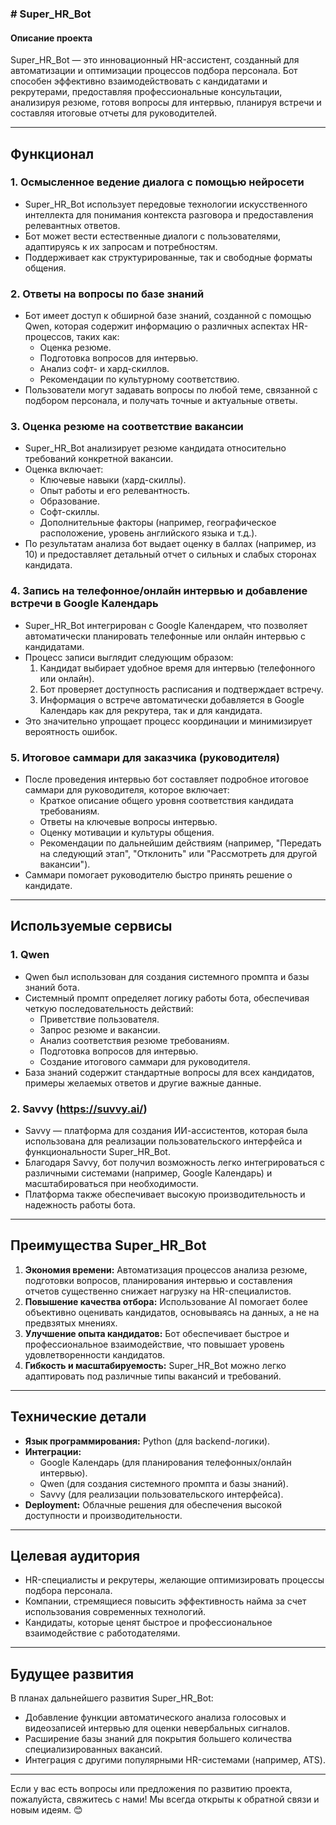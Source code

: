 ### # Super_HR_Bot

#### **Описание проекта**
Super_HR_Bot — это инновационный HR-ассистент, созданный для автоматизации и оптимизации процессов подбора персонала. Бот способен эффективно взаимодействовать с кандидатами и рекрутерами, предоставляя профессиональные консультации, анализируя резюме, готовя вопросы для интервью, планируя встречи и составляя итоговые отчеты для руководителей.

---

## **Функционал**

### 1. **Осмысленное ведение диалога с помощью нейросети**
   - Super_HR_Bot использует передовые технологии искусственного интеллекта для понимания контекста разговора и предоставления релевантных ответов.
   - Бот может вести естественные диалоги с пользователями, адаптируясь к их запросам и потребностям.
   - Поддерживает как структурированные, так и свободные форматы общения.

### 2. **Ответы на вопросы по базе знаний**
   - Бот имеет доступ к обширной базе знаний, созданной с помощью Qwen, которая содержит информацию о различных аспектах HR-процессов, таких как:
     - Оценка резюме.
     - Подготовка вопросов для интервью.
     - Анализ софт- и хард-скиллов.
     - Рекомендации по культурному соответствию.
   - Пользователи могут задавать вопросы по любой теме, связанной с подбором персонала, и получать точные и актуальные ответы.

### 3. **Оценка резюме на соответствие вакансии**
   - Super_HR_Bot анализирует резюме кандидата относительно требований конкретной вакансии.
   - Оценка включает:
     - Ключевые навыки (хард-скиллы).
     - Опыт работы и его релевантность.
     - Образование.
     - Софт-скиллы.
     - Дополнительные факторы (например, географическое расположение, уровень английского языка и т.д.).
   - По результатам анализа бот выдает оценку в баллах (например, из 10) и предоставляет детальный отчет о сильных и слабых сторонах кандидата.

### 4. **Запись на телефонное/онлайн интервью и добавление встречи в Google Календарь**
   - Super_HR_Bot интегрирован с Google Календарем, что позволяет автоматически планировать телефонные или онлайн интервью с кандидатами.
   - Процесс записи выглядит следующим образом:
     1. Кандидат выбирает удобное время для интервью (телефонного или онлайн).
     2. Бот проверяет доступность расписания и подтверждает встречу.
     3. Информация о встрече автоматически добавляется в Google Календарь как для рекрутера, так и для кандидата.
   - Это значительно упрощает процесс координации и минимизирует вероятность ошибок.

### 5. **Итоговое саммари для заказчика (руководителя)**
   - После проведения интервью бот составляет подробное итоговое саммари для руководителя, которое включает:
     - Краткое описание общего уровня соответствия кандидата требованиям.
     - Ответы на ключевые вопросы интервью.
     - Оценку мотивации и культуры общения.
     - Рекомендации по дальнейшим действиям (например, "Передать на следующий этап", "Отклонить" или "Рассмотреть для другой вакансии").
   - Саммари помогает руководителю быстро принять решение о кандидате.

---

## **Используемые сервисы**

### 1. **Qwen**
   - Qwen был использован для создания системного промпта и базы знаний бота.
   - Системный промпт определяет логику работы бота, обеспечивая четкую последовательность действий:
     - Приветствие пользователя.
     - Запрос резюме и вакансии.
     - Анализ соответствия резюме требованиям.
     - Подготовка вопросов для интервью.
     - Создание итогового саммари для руководителя.
   - База знаний содержит стандартные вопросы для всех кандидатов, примеры желаемых ответов и другие важные данные.

### 2. **Savvy (https://suvvy.ai/)**
   - Savvy — платформа для создания ИИ-ассистентов, которая была использована для реализации пользовательского интерфейса и функциональности Super_HR_Bot.
   - Благодаря Savvy, бот получил возможность легко интегрироваться с различными системами (например, Google Календарь) и масштабироваться при необходимости.
   - Платформа также обеспечивает высокую производительность и надежность работы бота.

---

## **Преимущества Super_HR_Bot**

1. **Экономия времени:** Автоматизация процессов анализа резюме, подготовки вопросов, планирования интервью и составления отчетов существенно снижает нагрузку на HR-специалистов.
2. **Повышение качества отбора:** Использование AI помогает более объективно оценивать кандидатов, основываясь на данных, а не на предвзятых мнениях.
3. **Улучшение опыта кандидатов:** Бот обеспечивает быстрое и профессиональное взаимодействие, что повышает уровень удовлетворенности кандидатов.
4. **Гибкость и масштабируемость:** Super_HR_Bot можно легко адаптировать под различные типы вакансий и требований.

---

## **Технические детали**

- **Язык программирования:** Python (для backend-логики).
- **Интеграции:**
  - Google Календарь (для планирования телефонных/онлайн интервью).
  - Qwen (для создания системного промпта и базы знаний).
  - Savvy (для реализации пользовательского интерфейса).
- **Deployment:** Облачные решения для обеспечения высокой доступности и производительности.

---

## **Целевая аудитория**

- HR-специалисты и рекрутеры, желающие оптимизировать процессы подбора персонала.
- Компании, стремящиеся повысить эффективность найма за счет использования современных технологий.
- Кандидаты, которые ценят быстрое и профессиональное взаимодействие с работодателями.

---

## **Будущее развития**

В планах дальнейшего развития Super_HR_Bot:
- Добавление функции автоматического анализа голосовых и видеозаписей интервью для оценки невербальных сигналов.
- Расширение базы знаний для покрытия большего количества специализированных вакансий.
- Интеграция с другими популярными HR-системами (например, ATS).

---

Если у вас есть вопросы или предложения по развитию проекта, пожалуйста, свяжитесь с нами! Мы всегда открыты к обратной связи и новым идеям. 😊

